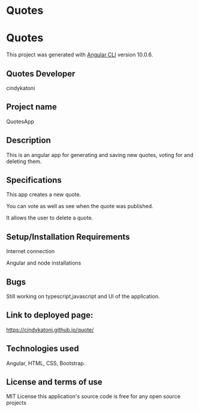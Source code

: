 # Quotes
# Quotes

This project was generated with [Angular CLI](https://github.com/angular/angular-cli) version 10.0.6.

## Quotes Developer
cindykatoni

## Project name
QuotesApp

## Description
This is an angular app for generating and saving new quotes, voting for  and deleting them.

## Specifications
This app creates a new quote.

You can vote as well as see when the quote was published.

It allows the user to delete a quote.

## Setup/Installation Requirements
Internet connection

Angular and node installations

## Bugs
Still working on typescript,javascript and UI of the application.

## Link to deployed page:
<https://cindykatoni.github.io/quote/>

## Technologies used
Angular, HTML, CSS, Bootstrap.

## License and terms of use
MIT License this application's source code is free for any open source projects

